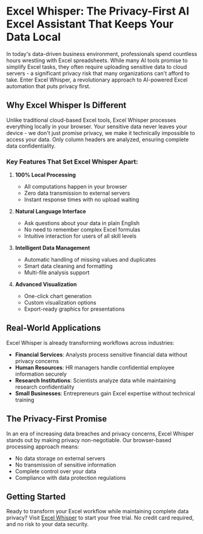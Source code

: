 # Excel Whisper: The Privacy-First AI Excel Assistant That Keeps Your Data Local

In today's data-driven business environment, professionals spend countless hours wrestling with Excel spreadsheets. While many AI tools promise to simplify Excel tasks, they often require uploading sensitive data to cloud servers - a significant privacy risk that many organizations can't afford to take. Enter Excel Whisper, a revolutionary approach to AI-powered Excel automation that puts privacy first.

## Why Excel Whisper Is Different

Unlike traditional cloud-based Excel tools, Excel Whisper processes everything locally in your browser. Your sensitive data never leaves your device - we don't just promise privacy, we make it technically impossible to access your data. Only column headers are analyzed, ensuring complete data confidentiality.

### Key Features That Set Excel Whisper Apart:

1. **100% Local Processing**
   - All computations happen in your browser
   - Zero data transmission to external servers
   - Instant response times with no upload waiting

2. **Natural Language Interface**
   - Ask questions about your data in plain English
   - No need to remember complex Excel formulas
   - Intuitive interaction for users of all skill levels

3. **Intelligent Data Management**
   - Automatic handling of missing values and duplicates
   - Smart data cleaning and formatting
   - Multi-file analysis support

4. **Advanced Visualization**
   - One-click chart generation
   - Custom visualization options
   - Export-ready graphics for presentations

## Real-World Applications

Excel Whisper is already transforming workflows across industries:

- **Financial Services**: Analysts process sensitive financial data without privacy concerns
- **Human Resources**: HR managers handle confidential employee information securely
- **Research Institutions**: Scientists analyze data while maintaining research confidentiality
- **Small Businesses**: Entrepreneurs gain Excel expertise without technical training

## The Privacy-First Promise

In an era of increasing data breaches and privacy concerns, Excel Whisper stands out by making privacy non-negotiable. Our browser-based processing approach means:

- No data storage on external servers
- No transmission of sensitive information
- Complete control over your data
- Compliance with data protection regulations

## Getting Started

Ready to transform your Excel workflow while maintaining complete data privacy? Visit [Excel Whisper](https://excelwhisper.com) to start your free trial. No credit card required, and no risk to your data security.
